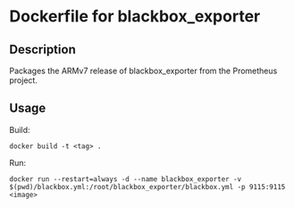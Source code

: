 # Dockerfile for blackbox_exporter

## Description

Packages the ARMv7 release of blackbox_exporter from the Prometheus project.

## Usage

Build:

`docker build -t <tag> .`

Run:

`docker run --restart=always -d --name blackbox_exporter -v $(pwd)/blackbox.yml:/root/blackbox_exporter/blackbox.yml -p 9115:9115 <image>`

